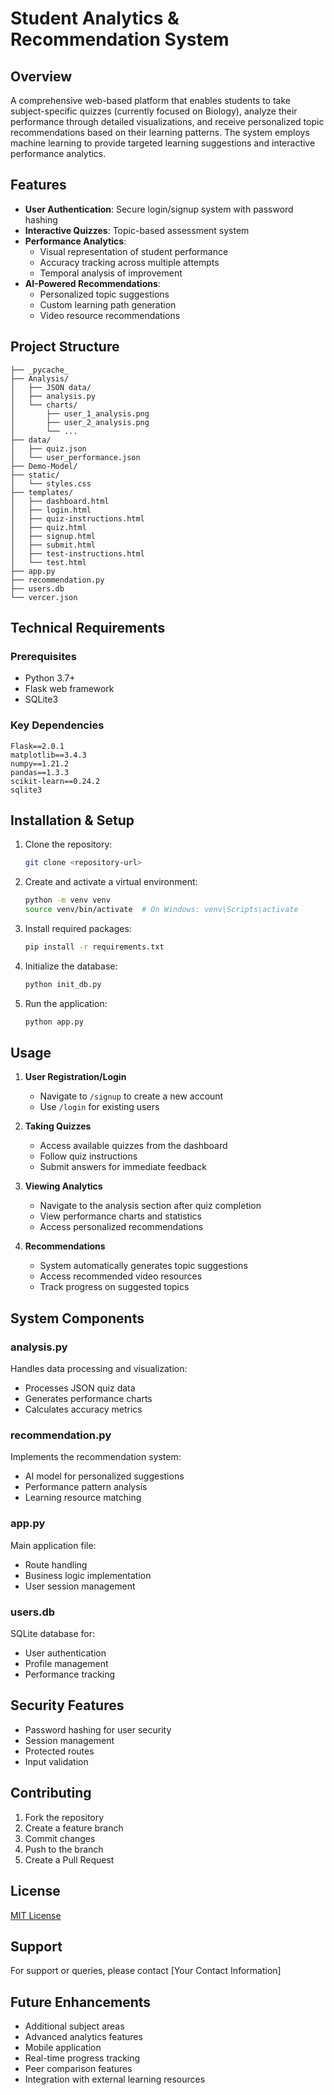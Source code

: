 # Student Analytics & Recommendation System

## Overview
A comprehensive web-based platform that enables students to take subject-specific quizzes (currently focused on Biology), analyze their performance through detailed visualizations, and receive personalized topic recommendations based on their learning patterns. The system employs machine learning to provide targeted learning suggestions and interactive performance analytics.

## Features
- **User Authentication**: Secure login/signup system with password hashing
- **Interactive Quizzes**: Topic-based assessment system
- **Performance Analytics**: 
  - Visual representation of student performance
  - Accuracy tracking across multiple attempts
  - Temporal analysis of improvement
- **AI-Powered Recommendations**: 
  - Personalized topic suggestions
  - Custom learning path generation
  - Video resource recommendations

## Project Structure
```
├── _pycache_
├── Analysis/
│   ├── JSON data/
│   ├── analysis.py
│   └── charts/
│       ├── user_1_analysis.png
│       ├── user_2_analysis.png
│       └── ...
├── data/
│   ├── quiz.json
│   └── user_performance.json
├── Demo-Model/
├── static/
│   └── styles.css
├── templates/
│   ├── dashboard.html
│   ├── login.html
│   ├── quiz-instructions.html
│   ├── quiz.html
│   ├── signup.html
│   ├── submit.html
│   ├── test-instructions.html
│   └── test.html
├── app.py
├── recommendation.py
├── users.db
└── vercer.json
```

## Technical Requirements
### Prerequisites
- Python 3.7+
- Flask web framework
- SQLite3

### Key Dependencies
```
Flask==2.0.1
matplotlib==3.4.3
numpy==1.21.2
pandas==1.3.3
scikit-learn==0.24.2
sqlite3
```

## Installation & Setup
1. Clone the repository:
   ```bash
   git clone <repository-url>
   ```

2. Create and activate a virtual environment:
   ```bash
   python -m venv venv
   source venv/bin/activate  # On Windows: venv\Scripts\activate
   ```

3. Install required packages:
   ```bash
   pip install -r requirements.txt
   ```

4. Initialize the database:
   ```bash
   python init_db.py
   ```

5. Run the application:
   ```bash
   python app.py
   ```

## Usage
1. **User Registration/Login**
   - Navigate to `/signup` to create a new account
   - Use `/login` for existing users

2. **Taking Quizzes**
   - Access available quizzes from the dashboard
   - Follow quiz instructions
   - Submit answers for immediate feedback

3. **Viewing Analytics**
   - Navigate to the analysis section after quiz completion
   - View performance charts and statistics
   - Access personalized recommendations

4. **Recommendations**
   - System automatically generates topic suggestions
   - Access recommended video resources
   - Track progress on suggested topics

## System Components

### analysis.py
Handles data processing and visualization:
- Processes JSON quiz data
- Generates performance charts
- Calculates accuracy metrics

### recommendation.py
Implements the recommendation system:
- AI model for personalized suggestions
- Performance pattern analysis
- Learning resource matching

### app.py
Main application file:
- Route handling
- Business logic implementation
- User session management

### users.db
SQLite database for:
- User authentication
- Profile management
- Performance tracking

## Security Features
- Password hashing for user security
- Session management
- Protected routes
- Input validation

## Contributing
1. Fork the repository
2. Create a feature branch
3. Commit changes
4. Push to the branch
5. Create a Pull Request

## License
[MIT License](LICENSE)

## Support
For support or queries, please contact [Your Contact Information]

## Future Enhancements
- Additional subject areas
- Advanced analytics features
- Mobile application
- Real-time progress tracking
- Peer comparison features
- Integration with external learning resources